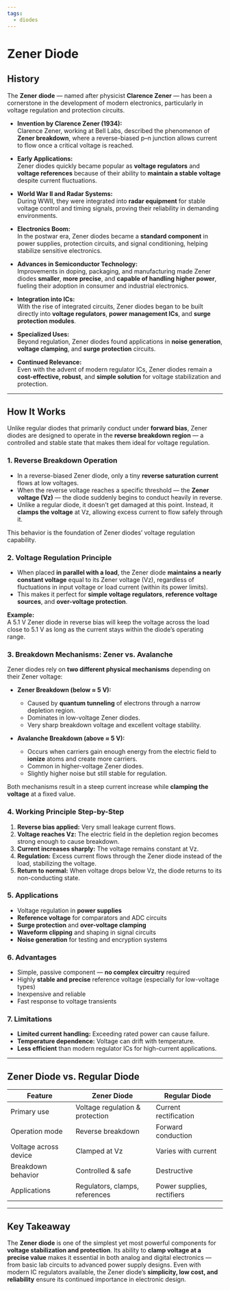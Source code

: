 ```yaml
---
tags:
  - diodes
---
```


# Zener Diode

## History

The **Zener diode** — named after physicist **Clarence Zener** — has been a cornerstone in the development of modern electronics, particularly in voltage regulation and protection circuits.

- **Invention by Clarence Zener (1934):**  
  Clarence Zener, working at Bell Labs, described the phenomenon of **Zener breakdown**, where a reverse-biased p–n junction allows current to flow once a critical voltage is reached.

- **Early Applications:**  
  Zener diodes quickly became popular as **voltage regulators** and **voltage references** because of their ability to **maintain a stable voltage** despite current fluctuations.

- **World War II and Radar Systems:**  
  During WWII, they were integrated into **radar equipment** for stable voltage control and timing signals, proving their reliability in demanding environments.

- **Electronics Boom:**  
  In the postwar era, Zener diodes became a **standard component** in power supplies, protection circuits, and signal conditioning, helping stabilize sensitive electronics.

- **Advances in Semiconductor Technology:**  
  Improvements in doping, packaging, and manufacturing made Zener diodes **smaller**, **more precise**, and **capable of handling higher power**, fueling their adoption in consumer and industrial electronics.

- **Integration into ICs:**  
  With the rise of integrated circuits, Zener diodes began to be built directly into **voltage regulators**, **power management ICs**, and **surge protection modules**.

- **Specialized Uses:**  
  Beyond regulation, Zener diodes found applications in **noise generation**, **voltage clamping**, and **surge protection** circuits.

- **Continued Relevance:**  
  Even with the advent of modern regulator ICs, Zener diodes remain a **cost-effective, robust**, and **simple solution** for voltage stabilization and protection.

---

## How It Works

Unlike regular diodes that primarily conduct under **forward bias**, Zener diodes are designed to operate in the **reverse breakdown region** — a controlled and stable state that makes them ideal for voltage regulation.

### 1. Reverse Breakdown Operation

- In a reverse-biased Zener diode, only a tiny **reverse saturation current** flows at low voltages.  
- When the reverse voltage reaches a specific threshold — the **Zener voltage (Vz)** — the diode suddenly begins to conduct heavily in reverse.  
- Unlike a regular diode, it doesn’t get damaged at this point. Instead, it **clamps the voltage** at Vz, allowing excess current to flow safely through it.

This behavior is the foundation of Zener diodes’ voltage regulation capability.

### 2. Voltage Regulation Principle

- When placed **in parallel with a load**, the Zener diode **maintains a nearly constant voltage** equal to its Zener voltage (Vz), regardless of fluctuations in input voltage or load current (within its power limits).  
- This makes it perfect for **simple voltage regulators**, **reference voltage sources**, and **over-voltage protection**.

**Example:**  
A 5.1 V Zener diode in reverse bias will keep the voltage across the load close to 5.1 V as long as the current stays within the diode’s operating range.

### 3. Breakdown Mechanisms: Zener vs. Avalanche

Zener diodes rely on **two different physical mechanisms** depending on their Zener voltage:

- **Zener Breakdown (below ≈ 5 V):**  
  - Caused by **quantum tunneling** of electrons through a narrow depletion region.  
  - Dominates in low-voltage Zener diodes.  
  - Very sharp breakdown voltage and excellent voltage stability.

- **Avalanche Breakdown (above ≈ 5 V):**  
  - Occurs when carriers gain enough energy from the electric field to **ionize** atoms and create more carriers.  
  - Common in higher-voltage Zener diodes.  
  - Slightly higher noise but still stable for regulation.

Both mechanisms result in a steep current increase while **clamping the voltage** at a fixed value.

### 4. Working Principle Step-by-Step

1. **Reverse bias applied:** Very small leakage current flows.  
2. **Voltage reaches Vz:** The electric field in the depletion region becomes strong enough to cause breakdown.  
3. **Current increases sharply:** The voltage remains constant at Vz.  
4. **Regulation:** Excess current flows through the Zener diode instead of the load, stabilizing the voltage.  
5. **Return to normal:** When voltage drops below Vz, the diode returns to its non-conducting state.

### 5. Applications

- Voltage regulation in **power supplies**  
- **Reference voltage** for comparators and ADC circuits  
- **Surge protection** and **over-voltage clamping**  
- **Waveform clipping** and shaping in signal circuits  
- **Noise generation** for testing and encryption systems

### 6. Advantages

- Simple, passive component — **no complex circuitry** required  
- Highly **stable and precise** reference voltage (especially for low-voltage types)  
- Inexpensive and reliable  
- Fast response to voltage transients

### 7. Limitations

- **Limited current handling:** Exceeding rated power can cause failure.  
- **Temperature dependence:** Voltage can drift with temperature.  
- **Less efficient** than modern regulator ICs for high-current applications.

---

## Zener Diode vs. Regular Diode

| Feature                       | Zener Diode                           | Regular Diode                        |
|-------------------------------|-----------------------------------------|---------------------------------------|
| Primary use                   | Voltage regulation & protection         | Current rectification                 |
| Operation mode                | Reverse breakdown                       | Forward conduction                    |
| Voltage across device         | Clamped at Vz                           | Varies with current                   |
| Breakdown behavior            | Controlled & safe                       | Destructive                           |
| Applications                  | Regulators, clamps, references          | Power supplies, rectifiers            |

---

## Key Takeaway

The **Zener diode** is one of the simplest yet most powerful components for **voltage stabilization and protection**. Its ability to **clamp voltage at a precise value** makes it essential in both analog and digital electronics — from basic lab circuits to advanced power supply designs. Even with modern IC regulators available, the Zener diode’s **simplicity, low cost, and reliability** ensure its continued importance in electronic design.
